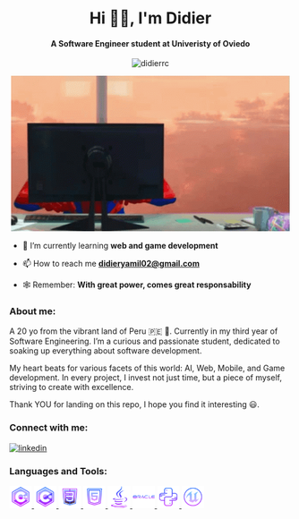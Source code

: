 <h1 align="center">Hi 👋🏽, I'm Didier</h1>
<h4 align="center">A Software Engineer student at Univeristy of Oviedo</h4>
<p align="center"> <img src="https://komarev.com/ghpvc/?username=didierrc&label=Profile%20views&color=0e75b6&style=flat" alt="didierrc" /> </p>

<p align="center">
  <img src="https://github.com/didierrc/didierrc/blob/main/working-hard-computer.gif" alt="spidey-work">
</p>

- 🌱 I’m currently learning **web and game development**

- 📫 How to reach me **didieryamil02@gmail.com**

- 🕸️ Remember: **With great power, comes great responsability**

<h3 align="left">About me:</h3>
<p>A 20 yo from the vibrant land of Peru 🇵🇪 🦙. Currently in my third year of Software Engineering. I’m a curious and passionate student, dedicated to soaking up everything about software development.

My heart beats for various facets of this world: AI, Web, Mobile, and Game development. In every project, I invest not just time, but a piece of myself, striving to create with excellence.

Thank YOU for landing on this repo, I hope you find it interesting 😃.
</p>

<h3 align="left">Connect with me:</h3>
<p align="left">
<a href="https://www.linkedin.com/in/didier-reyes-castro/" target="blank"><img align="center" src="https://icons8.com/icon/69503/unreal-engine" alt="linkedin" height="30" width="40" /></a>
</p>


<h3 align="left">Languages and Tools:</h3>
<p align="left"> <a href="https://www.w3schools.com/cpp/" target="_blank" rel="noreferrer"> <img src="https://github.com/didierrc/didierrc/blob/main/icons8-c%2B%2B.svg" alt="cplusplus" width="40" height="40"/> </a> <a href="https://www.w3schools.com/cs/" target="_blank" rel="noreferrer"> <img src="https://github.com/didierrc/didierrc/blob/main/icons8-c-sharp-logo.svg" alt="csharp" width="40" height="40"/> </a> <a href="https://www.w3schools.com/css/" target="_blank" rel="noreferrer"> <img src="https://github.com/didierrc/didierrc/blob/main/icons8-css3.svg" alt="css3" width="40" height="40"/> </a> <a href="https://www.w3.org/html/" target="_blank" rel="noreferrer"> <img src="https://github.com/didierrc/didierrc/blob/main/icons8-html-5.svg" alt="html5" width="40" height="40"/> </a> <a href="https://www.java.com" target="_blank" rel="noreferrer"> <img src="https://github.com/didierrc/didierrc/blob/main/icons8-java.svg" alt="java" width="40" height="40"/> </a> <a href="https://www.oracle.com/" target="_blank" rel="noreferrer"> <img src="https://github.com/didierrc/didierrc/blob/main/icons8-oracle.svg" alt="oracle" width="40" height="40"/> </a> <a href="https://www.python.org" target="_blank" rel="noreferrer"> <img src="https://github.com/didierrc/didierrc/blob/main/icons8-python.svg" alt="python" width="40" height="40"/> </a> <a href="https://unrealengine.com/" target="_blank" rel="noreferrer"> <img src="https://github.com/didierrc/didierrc/blob/main/icons8-unreal-engine.svg" alt="unreal" width="40" height="40"/> </a> </p>








